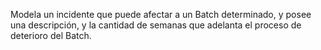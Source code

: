 Modela un incidente que puede afectar a un Batch determinado, y posee una descripción, y la cantidad de semanas que adelanta el proceso de deterioro del Batch.